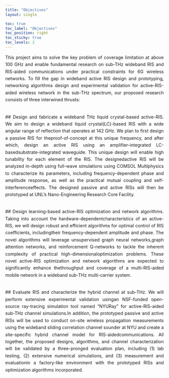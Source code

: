 ```yaml
---
title: "Objectives"
layout: single

toc: true             
toc_label: "Objectives"  
toc_position: right    
toc_sticky: true     
toc_levels: 2
---
```




<style>
  .edu-activity { 
    text-align: justify; 
    text-justify: inter-word; 
    line-height: 1.6;
    margin-bottom: 2rem;
  }
</style>

<div class="edu-activity">
	This project aims to solve the key problem of coverage limitation at above 100 GHz
and enable fundamental research on sub-THz wideband RIS and RIS-aided communications under
practical constraints for 6G wireless networks. To fill the gap in wideband active RIS design and prototyping, networking algorithms design and experimental validation for active-RIS-aided
wireless network in the sub-THz spectrum, our proposed research consists of three interwined thrusts:
</div>


<div markdown="1" class="edu-activity">
## Design and fabricate a wideband THz liquid crystal-based active-RIS.
  We aim to design a wideband liquid crystal(LC)-based RIS with a wide angular range of reflection that operates at 142 GHz. We plan to first design a passive RIS for theproof-of-concept at this unique frequency, 
and after which, design an active RIS using an amplifier-integrated LC-basedsubstrate-integrated waveguide. This unique design will enable high tunability for each element of the RIS. The designedactive RIS will be 
analyzed in-depth using full-wave simulations using COMSOL Multiphysics to characterize its parameters, including frequency-dependent phase and amplitude response, as well as the practical mutual coupling and self-interferenceeffects. 
The designed passive and active RISs will then be prototyped at UNL’s Nano-Engineering Research Core Facility.
</div>


<div markdown="1" class="edu-activity">
## Design learning-based active-RIS optimization and network algorithms.
  Taking into account the hardware-dependentcharacteristics of an active-RIS, we will design robust and efficient algorithms for optimal control of RIS coefficients, includingtheir frequency-dependent amplitude and phase. 
The novel algorithms will leverage unsupervised graph neural networks,graph attention networks, and reinforcement Q-networks to tackle the inherent complexity of practical high-dimensionaloptimization problems. 
These novel active-RIS optimization and network algorithms are expected to significantly enhance thethroughput and coverage of a multi-RIS-aided mobile network in a wideband sub-THz multi-carrier system.
</div>


<div markdown="1" class="edu-activity">
## Evaluate RIS and characterize the hybrid channel at sub-THz.
  We will perform extensive experimental validation usingan NSF-funded open-source ray-tracing simulation tool named “NYURay” for active-RIS-aided sub-THz channel simulations.In addition, the prototyped passive and active RISs will be used to 
conduct on-site wireless propagation measurements using the wideband sliding correlation channel sounder at NYU and create a site-specific hybrid channel model for RIS-aidedcommunications. 
All together, the proposed designs, algorithms, and channel characterization will be validated by a three-pronged evaluation plan, including (1) lab testing, (2) extensive numerical simulations, 
and (3) measurement and evaluationin a factory-like environment with the prototyped RISs and optimization algorithms incorporated.
</div>
